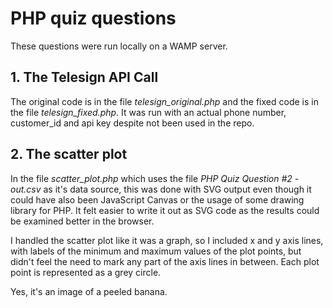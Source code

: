 ﻿# PHP quiz questions

These questions were run locally on a WAMP server.

## 1. The Telesign API Call

The original code is in the file *telesign_original.php* and the fixed code is in the file *telesign_fixed.php*. It was run with an actual phone number, customer_id and api key despite not been used in the repo.

## 2. The scatter plot

In the file *scatter_plot.php* which uses the file *PHP Quiz Question #2 - out.csv* as it's data source, this was done with SVG output even though it could have also been JavaScript Canvas or the usage of some drawing library for PHP. It felt easier to write it out as SVG code as the results could be examined better in the browser.

I handled the scatter plot like it was a graph, so I included x and y axis lines, with labels of the minimum and maximum values of the plot points, but didn't feel the need to mark any part of the axis lines in between. Each plot point is represented as a grey circle. 

Yes, it's an image of a peeled banana.
